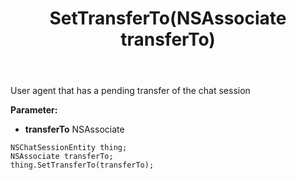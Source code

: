 ﻿---
uid: crmscript_ref_NSChatSessionEntity_SetTransferTo
title: SetTransferTo(NSAssociate transferTo)
intellisense: NSChatSessionEntity.SetTransferTo
keywords: NSChatSessionEntity, GetTransferTo
so.topic: reference
---

User agent that has a pending transfer of the chat session

**Parameter:** 
 - **transferTo** NSAssociate

```crmscript
NSChatSessionEntity thing;
NSAssociate transferTo;
thing.SetTransferTo(transferTo);
```

